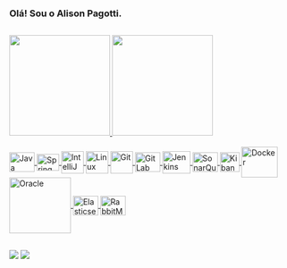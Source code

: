 ### Olá! Sou o Alison Pagotti.

##

<div>
  <a href="https://github.com/alisonpagotti">
  <img height="180em" src="https://github-readme-stats.vercel.app/api?username=alisonpagotti&show_icons=true&theme=dark&include_all_commits=true&count_private=true"/>
  <img height="180em" src="https://github-readme-stats.vercel.app/api/top-langs/?username=alisonpagotti&layout=compact&langs_count=7&theme=dark"/>
</div>

<br>

<div style="display: inline_block">
  <a href="https://github.com/alisonpagotti">
    <img align="center" height="35" width="45" src="https://cdn.jsdelivr.net/gh/devicons/devicon@latest/icons/java/java-original.svg" title="Java" />
  </a>
  <a href="https://github.com/alisonpagotti">
    <img align="center" height="30" width="40" src="https://cdn.jsdelivr.net/gh/devicons/devicon/icons/spring/spring-original.svg" title="Spring" />
  </a>
  <a href="https://github.com/alisonpagotti">
    <img align="center" height="40" width="40" src="https://cdn.jsdelivr.net/gh/devicons/devicon@latest/icons/intellij/intellij-original.svg" title="IntelliJ" />
  </a>
  <a href="https://github.com/alisonpagotti">
    <img align="center" height="40" width="40" src="https://cdn.jsdelivr.net/gh/devicons/devicon@latest/icons/linux/linux-original.svg" title="Linux" />
  </a>
  <a href="https://github.com/alisonpagotti">
    <img align="center" height="40" width="40" src="https://cdn.jsdelivr.net/gh/devicons/devicon@latest/icons/git/git-original.svg" title="Git" />        
  </a>
  <a href="https://github.com/alisonpagotti">
    <img align="center" height="35" width="45" src="https://cdn.jsdelivr.net/gh/devicons/devicon@latest/icons/gitlab/gitlab-original.svg" title="GitLab" />        
  </a>
  <a href="https://github.com/alisonpagotti">
    <img align="center" height="40" width="50" src="https://cdn.jsdelivr.net/gh/devicons/devicon@latest/icons/jenkins/jenkins-original.svg" title="Jenkins" />
  </a>
  <a href="https://github.com/alisonpagotti">
    <img align="center" height="35" width="45" src="https://cdn.jsdelivr.net/gh/devicons/devicon@latest/icons/sonarqube/sonarqube-original.svg" title="SonarQube" />   
  </a>
  <a href="https://github.com/alisonpagotti">
    <img align="center" height="35" width="35" src="https://cdn.jsdelivr.net/gh/devicons/devicon@latest/icons/kibana/kibana-original.svg" title="Kibana" />
  </a>
  <a href="https://github.com/alisonpagotti">
    <img align="center" height="55" width="65" src="https://cdn.jsdelivr.net/gh/devicons/devicon@latest/icons/docker/docker-original.svg" title="Docker" />
  </a>
  <a href="https://github.com/alisonpagotti">
    <img align="center" height="100" width="110" src="https://cdn.jsdelivr.net/gh/devicons/devicon@latest/icons/oracle/oracle-original.svg" title="Oracle" />
  </a>
  <a href="https://github.com/alisonpagotti">
    <img align="center" height="35" width="45" src="https://cdn.jsdelivr.net/gh/devicons/devicon@latest/icons/elasticsearch/elasticsearch-original.svg" title="Elasticsearch" />
  </a>
  <a href="https://github.com/alisonpagotti">
    <img align="center" height="35" width="45" src="https://cdn.jsdelivr.net/gh/devicons/devicon@latest/icons/rabbitmq/rabbitmq-original.svg" title="RabbitMq" />
  </a>
</div>
  
  ##
  
<div> 
  <a href = "mailto:alisonpagotti@gmail.com"><img src="https://img.shields.io/badge/Gmail-D14836?style=for-the-badge&logo=gmail&logoColor=white" target="_blank"></a>
  <a href = "https://www.linkedin.com/in/alisonpagotti/" target="_blank"><img src="https://img.shields.io/badge/LinkedIn-0077B5?style=for-the-badge&logo=linkedin&logoColor=white"</a> 
</div>
